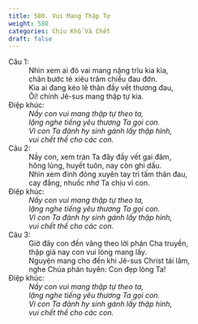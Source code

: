 ```yaml
---
title: 580. Vui Mang Thập Tự
weight: 580
categories: Chịu Khổ Và Chết
draft: false
---
```

<dl><dt>Câu 1:</dt><dd data-verse="1">Nhìn xem ai đó vai mang nặng trĩu kia kìa, <br/>chân bước té xiêu trăm chiều đau đớn. <br/>Kìa ai đang kéo lê thân đầy vết thương đau, <br/>Ôi! chính Jê-sus mang thập tự kia. </dd><dt>Điệp khúc:</dt><dd data-chorus="1"><em>Nầy con vui mang thập tự theo ta, <br/>lặng nghe tiếng yêu thương Ta gọi con. <br/>Vì con Ta đành hy sinh gánh lấy thập hình, <br/>vui chết thế cho các con. </em></dd><dt>Câu 2:</dt><dd data-verse="2">Nầy con, xem trán Ta đây đầy vết gai đâm, <br/>hông lủng, huyết tuôn, nay còn ghi dấu. <br/>Nhìn xem đinh đóng xuyên tay trì tấm thân đau, <br/>cay đắng, nhuốc nhơ Ta chịu vì con. </dd><dt>Điệp khúc:</dt><dd data-chorus="1"><em>Nầy con vui mang thập tự theo ta, <br/>lặng nghe tiếng yêu thương Ta gọi con. <br/>Vì con Ta đành hy sinh gánh lấy thập hình, <br/>vui chết thế cho các con. </em></dd><dt>Câu 3:</dt><dd data-verse="3">Giờ đây con đến vâng theo lời phán Cha truyền, <br/>thập giá nay con vui lòng mang lấy. <br/>Nguyện mang cho đến khi Jê-sus Christ tái lâm, <br/>nghe Chúa phán tuyên: Con đẹp lòng Ta! </dd><dt>Điệp khúc:</dt><dd data-chorus="1"><em>Nầy con vui mang thập tự theo ta, <br/>lặng nghe tiếng yêu thương Ta gọi con. <br/>Vì con Ta đành hy sinh gánh lấy thập hình, <br/>vui chết thế cho các con. </em></dd></dl>